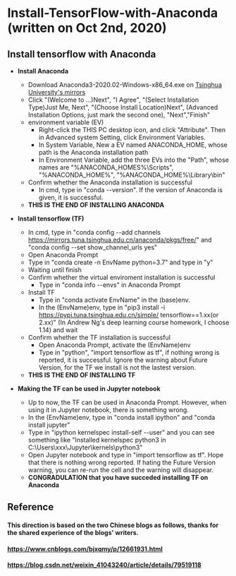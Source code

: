 # Install-TensorFlow-with-Anaconda (written on Oct 2nd, 2020)
## Install tensorflow with Anaconda
* **Install Anaconda**
  * Download Anaconda3-2020.02-Windows-x86_64.exe on [Tsinghua University's mirrors](https://mirrors.tuna.tsinghua.edu.cn/anaconda/archive/)
  * Click "(Welcome to ...)Next", "I Agree", "(Select Installation Type)Just Me, Next", "(Choose Install Location)Next", (Advanced Installation Options, just mark the second one), "Next","Finish"
  * environment variable (EV)
    * Right-click the THIS PC desktop icon, and click "Attribute". Then in Advanced system Setting, click Environment Variables.
    * In System Variable, New a EV named ANACONDA_HOME, whose path is the Anaconda installation path
    * In Environment Variable, add the three EVs into the "Path", whose names are "%ANACONDA_HOMES%\Scripts", "%ANACONDA_HOME%", "%ANACONDA_HOME%\Library\bin"
  * Confirm whether the Anaconda installation is successful
    * In cmd, type in "conda --version". If the version of Anaconda is given, it is successful.
  * **THIS IS THE END OF INSTALLING ANACONDA**

* **Install tensorflow (TF)**
  * In cmd, type in "conda config --add channels https://mirrors.tuna.tsinghua.edu.cn/anaconda/pkgs/free/" and "conda config --set show_channel_urls yes"
  * Open Anaconda Prompt
  * Type in "conda create -n EnvName python=3.7" and type in "y"
  * Waiting until finish
  * Confirm whether the virtual enviroment installation is successful
    * Type in "conda info --envs" in Anaconda Prompt
  * Install TF
    * Type in "conda activate EnvName" in the (base)env.
    * In the (EnvName)env, type in "pip3 install -i https://pypi.tuna.tsinghua.edu.cn/simple/ tensorflow==1.xx(or 2.xx)" (In Andrew Ng's deep learning course homework, I choose 1.14) and wait
  * Confirm whether the TF installation is successful
    * Open Anaconda Prompt, activate the (EnvName)env
    * Type in "python", "import tensorflow as tf", if nothing wrong is reported, it is successful. Ignore the warning about Future Version, for the TF we install is not the lastest version.
  * **THIS IS THE END OF INSTALLING TF**

* **Making the TF can be used in Jupyter notebook**
    * Up to now, the TF can be used in Anaconda Prompt. However, when using it in Jupyter notebook, there is something wrong.
  * In the (EnvName)env, type in "conda install ipython" and "conda install jupyter"
  * Type in "ipython kernelspec install-self --user" and you can see something like "Installed kernelspec python3 in C:\Users\xxx\Jupyter\kernels\python3"
  * Open Jupyter notebook and type in "import tensorflow as tf". Hope that there is nothing wrong reported. If hating the Future Version warning, you can re-run the cell and the warning will disappear.
  * **CONGRADULATION that you have succeded installing TF on Anaconda**
  
## Reference
#### This direction is based on the two Chinese blogs as follows, thanks for the shared experience of the blogs' writers.
#### https://www.cnblogs.com/bjxqmy/p/12661931.html
#### https://blog.csdn.net/weixin_41043240/article/details/79519118
